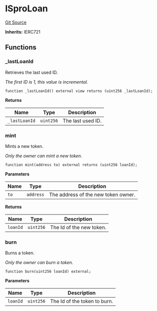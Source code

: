 # ISproLoan
[Git Source](https://github.com/SmarDex-Ecosystem/spro-contracts/blob/b818fd0bfa6775908ae9ca2555b57c4ae28c9b28/src/interfaces/ISproLoan.sol)

**Inherits:**
IERC721


## Functions
### _lastLoanId

Retrieves the last used ID.

*The first ID is 1, this value is incremental.*


```solidity
function _lastLoanId() external view returns (uint256 _lastLoanId);
```
**Returns**

|Name|Type|Description|
|----|----|-----------|
|`_lastLoanId`|`uint256`|The last used ID.|


### mint

Mints a new token.

*Only the owner can mint a new token.*


```solidity
function mint(address to) external returns (uint256 loanId);
```
**Parameters**

|Name|Type|Description|
|----|----|-----------|
|`to`|`address`|The address of the new token owner.|

**Returns**

|Name|Type|Description|
|----|----|-----------|
|`loanId`|`uint256`|The Id of the new token.|


### burn

Burns a token.

*Only the owner can burn a token.*


```solidity
function burn(uint256 loanId) external;
```
**Parameters**

|Name|Type|Description|
|----|----|-----------|
|`loanId`|`uint256`|The Id of the token to burn.|


